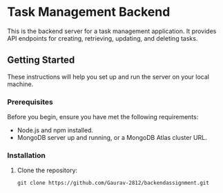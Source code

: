 # Task Management Backend

This is the backend server for a task management application. It provides API endpoints for creating, retrieving, updating, and deleting tasks.

## Getting Started

These instructions will help you set up and run the server on your local machine.

### Prerequisites

Before you begin, ensure you have met the following requirements:

- Node.js and npm installed.
- MongoDB server up and running, or a MongoDB Atlas cluster URL.

### Installation

1. Clone the repository:

   ```shell
   git clone https://github.com/Gaurav-2812/backendassignment.git
   ```
